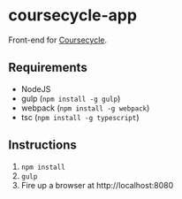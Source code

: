 # coursecycle-app

Front-end for [Coursecycle][0].

## Requirements

* NodeJS
* gulp (`npm install -g gulp`)
* webpack (`npm install -g webpack`)
* tsc (`npm install -g typescript`)

## Instructions

1. `npm install`
2. `gulp`
3. Fire up a browser at http://localhost:8080

[0]: https://coursecycle.com
